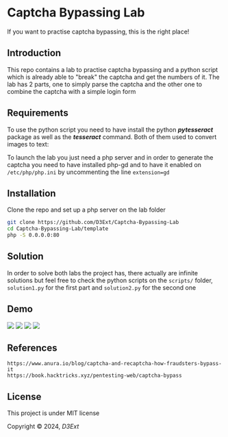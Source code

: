 # Captcha Bypassing Lab

If you want to practise captcha bypassing, this is the right place!

## Introduction

This repo contains a lab to practise captcha bypassing and a python script which is already able to "break" the captcha and get the numbers of it. The lab has 2 parts, one to simply parse the captcha and the other one to combine the captcha with a simple login form

## Requirements

To use the python script you need to have install the python ***pytesseract*** package as well as the ***tesseract*** command. Both of them used to convert images to text:

To launch the lab you just need a php server and in order to generate the captcha you need to have installed php-gd and to have it enabled on `/etc/php/php.ini` by uncommenting the line `extension=gd`

## Installation

Clone the repo and set up a php server on the lab folder

```sh
git clone https://github.com/D3Ext/Captcha-Bypassing-Lab
cd Captcha-Bypassing-Lab/template
php -S 0.0.0.0:80
```

## Solution

In order to solve both labs the project has, there actually are infinite solutions but feel free to check the python scripts on the `scripts/` folder, `solution1.py` for the first part and `solution2.py` for the second one

## Demo

<img src="https://raw.githubusercontent.com/D3Ext/Captcha-Bypassing-Lab/main/images/demo1.png">

<img src="https://raw.githubusercontent.com/D3Ext/Captcha-Bypassing-Lab/main/images/demo2.png">

<img src="https://raw.githubusercontent.com/D3Ext/Captcha-Bypassing-Lab/main/images/demo3.png">

<img src="https://raw.githubusercontent.com/D3Ext/Captcha-Bypassing-Lab/main/images/demo4.png">

## References

```
https://www.anura.io/blog/captcha-and-recaptcha-how-fraudsters-bypass-it
https://book.hacktricks.xyz/pentesting-web/captcha-bypass
```

## License

This project is under MIT license

Copyright © 2024, *D3Ext*

